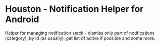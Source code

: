 # Houston - Notification Helper for Android
Helper for managing notification stack - dismiss only part of notifications (category), by id (as usually), get list of active if possible and some more.
